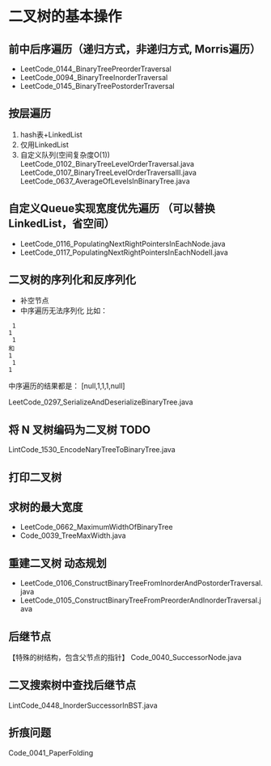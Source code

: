 # 二叉树的基本操作

## 前中后序遍历（递归方式，非递归方式, Morris遍历）

- LeetCode_0144_BinaryTreePreorderTraversal
- LeetCode_0094_BinaryTreeInorderTraversal
- LeetCode_0145_BinaryTreePostorderTraversal

## 按层遍历

 1. hash表+LinkedList
 2. 仅用LinkedList
 3. 自定义队列(空间复杂度O(1))
LeetCode_0102_BinaryTreeLevelOrderTraversal.java
LeetCode_0107_BinaryTreeLevelOrderTraversalII.java
LeetCode_0637_AverageOfLevelsInBinaryTree.java

## 自定义Queue实现宽度优先遍历 （可以替换LinkedList，省空间）

- LeetCode_0116_PopulatingNextRightPointersInEachNode.java
- LeetCode_0117_PopulatingNextRightPointersInEachNodeII.java

## 二叉树的序列化和反序列化

- 补空节点
- 中序遍历无法序列化 比如：

```
 1
1
 1
和
1
 1
1
```
中序遍历的结果都是： [null,1,1,1,null]

LeetCode_0297_SerializeAndDeserializeBinaryTree.java

## 将 N 叉树编码为二叉树 TODO

LintCode_1530_EncodeNaryTreeToBinaryTree.java

## 打印二叉树

## 求树的最大宽度

- LeetCode_0662_MaximumWidthOfBinaryTree
- Code_0039_TreeMaxWidth.java

## 重建二叉树 动态规划

- LeetCode_0106_ConstructBinaryTreeFromInorderAndPostorderTraversal.java
- LeetCode_0105_ConstructBinaryTreeFromPreorderAndInorderTraversal.java

## 后继节点

【特殊的树结构，包含父节点的指针】
Code_0040_SuccessorNode.java

## 二叉搜索树中查找后继节点

LintCode_0448_InorderSuccessorInBST.java

## 折痕问题

Code_0041_PaperFolding